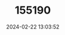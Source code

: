 ---
title: "155190"
category: "Simenchelys parasitica"
draft: false
date: 2024-02-22 13:03:52
languages:
  English: ["Pug-nosed Eel", "Slime Eel", "Snub-nose Parasitic Eel", "Snubnosed Eel"]
  French: ["Anguille à Nez Court"]
---